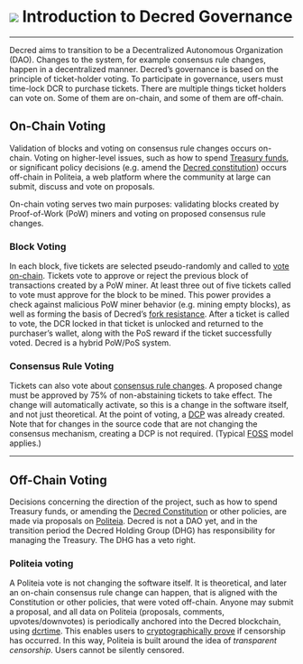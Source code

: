 # <img class="dcr-icon" src="/img/dcr-icons/Governance.svg" /> Introduction to Decred Governance

---

Decred aims to transition to be a Decentralized Autonomous Organization (DAO). Changes to the system, for example consensus rule changes, happen in a decentralized manner. Decred’s governance is based on the principle of ticket-holder voting. To participate in governance, users must time-lock DCR to purchase tickets. There are multiple things ticket holders can vote on. Some of them are on-chain, and some of them are off-chain.

## On-Chain Voting
Validation of blocks and voting on consensus rule changes occurs on-chain. Voting on higher-level issues, such as how to spend [Treasury funds](https://dcrdata.decred.org/address/Dcur2mcGjmENx4DhNqDctW5wJCVyT3Qeqkx), or significant policy decisions (e.g. amend the [Decred constitution](decred-constitution.md)) occurs off-chain in Politeia, a web platform where the community at large can submit, discuss and vote on proposals.

On-chain voting serves two main purposes: validating blocks created by Proof-of-Work (PoW) miners and voting on proposed consensus rule changes.

### Block Voting

In each block, five tickets are selected pseudo-randomly and called to [vote on-chain](../proof-of-stake/overview.md). Tickets vote to approve or reject the previous block of transactions created by a PoW miner. At least three out of five tickets called to vote must approve for the block to be mined. This power provides a check against malicious PoW miner behavior (e.g. mining empty blocks), as well as forming the basis of Decred’s [fork resistance](https://medium.com/decred/detailed-analysis-of-decred-fork-resistance-93022e0bcde7). After a ticket is called to vote, the DCR locked in that ticket is unlocked and returned to the purchaser’s wallet, along with the PoS reward if the ticket successfully voted. Decred is a hybrid PoW/PoS system.

### Consensus Rule Voting

Tickets can also vote about [consensus rule changes](consensus-rule-voting/overview.md). A proposed change must be approved by 75% of non-abstaining tickets to take effect. The change will automatically activate, so this is a change in the software itself, and not just theoretical.
At the point of voting, a [DCP](https://github.com/decred/dcps/blob/master/dcp-0000/dcp-0000.mediawiki) was already created. Note that for changes in the source code that are not changing the consensus mechanism, creating a DCP is not required. (Typical [FOSS](https://en.wikipedia.org/wiki/Free_and_open-source_software) model applies.)

---

## Off-Chain Voting

Decisions concerning the direction of the project, such as how to spend Treasury funds, or amending the [Decred Constitution](https://docs.decred.org/governance/decred-constitution/) or other policies, are made via proposals on [Politeia](politeia/overview.md). Decred is not a DAO yet, and in the transition period the Decred Holding Group (DHG) has responsibility for managing the Treasury. The DHG has a veto right.

### Politeia voting

A Politeia vote is not changing the software itself. It is theoretical, and later an on-chain consensus rule change can happen, that is aligned with the Constitution or other policies, that were voted off-chain.
Anyone may submit a proposal, and all data on Politeia (proposals, comments, upvotes/downvotes) is periodically anchored into the Decred blockchain, using [dcrtime](../advanced/dcrtime.md). This enables users to [cryptographically prove](politeia/politeia-censorship.md) if censorship has occurred. In this way, Politeia is built around the idea of _transparent censorship_. Users cannot be silently censored. 
